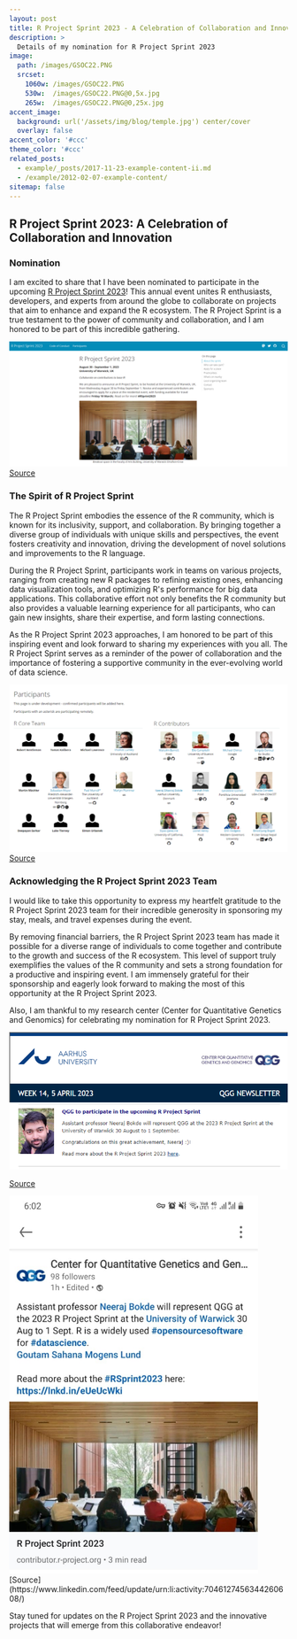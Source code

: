 ```yaml
---
layout: post
title: R Project Sprint 2023 - A Celebration of Collaboration and Innovation
description: >
  Details of my nomination for R Project Sprint 2023
image: 
  path: /images/GSOC22.PNG
  srcset:
    1060w: /images/GSOC22.PNG
    530w:  /images/GSOC22.PNG@0,5x.jpg
    265w:  /images/GSOC22.PNG@0,25x.jpg
accent_image: 
  background: url('/assets/img/blog/temple.jpg') center/cover
  overlay: false
accent_color: '#ccc'
theme_color: '#ccc'
related_posts:
  - example/_posts/2017-11-23-example-content-ii.md
  - /example/2012-02-07-example-content/
sitemap: false
---
```


## R Project Sprint 2023: A Celebration of Collaboration and Innovation

### Nomination
I am excited to share that I have been nominated to participate in the upcoming [R Project Sprint 2023](https://contributor.r-project.org/r-project-sprint-2023/)! This annual event unites R enthusiasts, developers, and experts from around the globe to collaborate on projects that aim to enhance and expand the R ecosystem. The R Project Sprint is a true testament to the power of community and collaboration, and I am honored to be part of this incredible gathering.

![RPS01](https://raw.githubusercontent.com/neerajdhanraj/NeerajDhanraj/master/images/RProjectSprint/RPS01.png) [Source](https://contributor.r-project.org/r-project-sprint-2023/)

### The Spirit of R Project Sprint
The R Project Sprint embodies the essence of the R community, which is known for its inclusivity, support, and collaboration. By bringing together a diverse group of individuals with unique skills and perspectives, the event fosters creativity and innovation, driving the development of novel solutions and improvements to the R language.

During the R Project Sprint, participants work in teams on various projects, ranging from creating new R packages to refining existing ones, enhancing data visualization tools, and optimizing R's performance for big data applications. This collaborative effort not only benefits the R community but also provides a valuable learning experience for all participants, who can gain new insights, share their expertise, and form lasting connections.

As the R Project Sprint 2023 approaches, I am honored to be part of this inspiring event and look forward to sharing my experiences with you all. The R Project Sprint serves as a reminder of the power of collaboration and the importance of fostering a supportive community in the ever-evolving world of data science.

![RPS02](https://raw.githubusercontent.com/neerajdhanraj/NeerajDhanraj/master/images/RProjectSprint/RPS02.png) [Source](https://contributor.r-project.org/r-project-sprint-2023/participants/)

### Acknowledging the R Project Sprint 2023 Team
I would like to take this opportunity to express my heartfelt gratitude to the R Project Sprint 2023 team for their incredible generosity in sponsoring my stay, meals, and travel expenses during the event.

By removing financial barriers, the R Project Sprint 2023 team has made it possible for a diverse range of individuals to come together and contribute to the growth and success of the R ecosystem. This level of support truly exemplifies the values of the R community and sets a strong foundation for a productive and inspiring event. I am immensely grateful for their sponsorship and eagerly look forward to making the most of this opportunity at the R Project Sprint 2023.

Also, I am thankful to my research center (Center for Quantitative Genetics and Genomics) for celebrating my nomination for R Project Sprint 2023.

![RPS03](https://raw.githubusercontent.com/neerajdhanraj/NeerajDhanraj/master/images/RProjectSprint/RPS03.png)

[Source](https://newsletter.au.dk/t/j-e-etyjjit-dihidldjkj-r/)

<img src="https://raw.githubusercontent.com/neerajdhanraj/NeerajDhanraj/master/images/RProjectSprint/RPS04.jpeg" width="450">
[Source](https://www.linkedin.com/feed/update/urn:li:activity:7046127456344260608/)

Stay tuned for updates on the R Project Sprint 2023 and the innovative projects that will emerge from this collaborative endeavor!



<script async src="https://pagead2.googlesyndication.com/pagead/js/adsbygoogle.js?client=ca-pub-1380946482334293"
     crossorigin="anonymous"></script>

[mm]: https://guides.github.com/features/mastering-markdown/
[ksyn]: https://kramdown.gettalong.org/syntax.html
[ksyntab]:https://kramdown.gettalong.org/syntax.html#tables
[ksynmath]: https://kramdown.gettalong.org/syntax.html#math-blocks
[katex]: https://khan.github.io/KaTeX/
[rtable]: https://dbushell.com/2016/03/04/css-only-responsive-tables/
